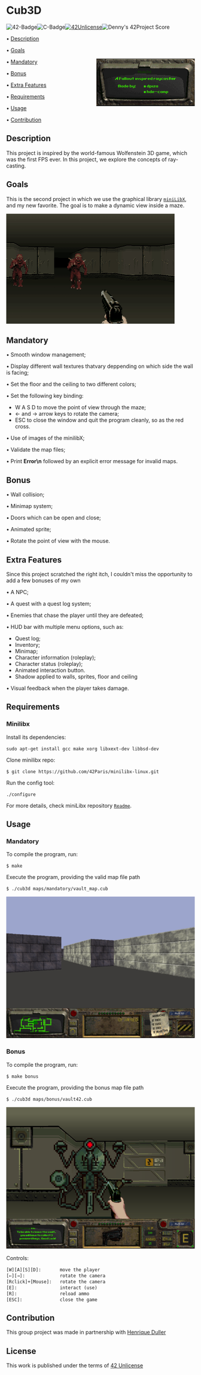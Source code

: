 # Cub3D

![42-Badge](https://img.shields.io/badge/%C3%89cole-42SP-blue)![C-Badge](https://img.shields.io/badge/Language-C-lightgrey)[![42Unlicense](https://img.shields.io/badge/License-42Unlicense-yellowgreen)](https://github.com/gcamerli/42unlicense)![Denny's 42Project Score](https://img.shields.io/badge/Success-125%2F100-brightgreen)


• [Description](#Description)

• [Goals](#Goals)

<img align="right" src="https://github.com/dpiza/resources/blob/master/gifs/nuk3d_menu.gif?raw=true"/>

• [Mandatory](#Mandatory)

• [Bonus](#Bonus)

• [Extra Features](#Extra-Features)

• [Requirements](#Requirements)

• [Usage](#Usage)

• [Contribution](#Contribution)

## Description

This project is inspired by the world-famous Wolfenstein 3D game, which was the first FPS ever. In this project, we explore the concepts of ray-casting.

## Goals

This is the second project in which we use the graphical library [`miniLibX`](https://github.com/42Paris/minilibx-linux), and my new favorite.
The goal is to make a dynamic view inside a maze.

<img src="https://github.com/dpiza/resources/blob/master/gifs/nuk3d_.gif?raw=true"/>

## Mandatory

• Smooth window management;

• Display different wall textures thatvary deppending on which side the wall is facing;

• Set the floor and the ceiling to two different colors;

• Set the following key binding:
   - W A S D to move the point of view through the maze;
   - ← and → arrow keys to rotate the camera;
   - ESC to close the window and quit the program cleanly, so as the red cross.

• Use of images of the minilibX;

• Validate the map files;

• Print **Error\n** followed by an explicit error message for invalid maps.

## Bonus

• Wall collision;

• Minimap system;

• Doors which can be open and close;

• Animated sprite;

• Rotate the point of view with the mouse.

## Extra Features

Since this project scratched the right itch, I couldn't miss the opportunity to add a few bonuses of my own

• A NPC;

• A quest with a quest log system;

• Enemies that chase the player until they are defeated;

• HUD bar with multiple menu options, such as:
   - Quest log;
   - Inventory;
   - Minimap;
   - Character information (roleplay);
   - Character status (roleplay);
   - Animated interaction button.
   - Shadow applied to walls, sprites, floor and ceiling

• Visual feedback when the player takes damage.


## Requirements

### Minilibx
Install its dependencies:

```
sudo apt-get install gcc make xorg libxext-dev libbsd-dev
```
Clone minilibx repo:
```
$ git clone https://github.com/42Paris/minilibx-linux.git
```
Run the config tool:
```
./configure
```
For more details, check miniLibx repository [`Readme`](https://github.com/42Paris/minilibx-linux).

## Usage

### Mandatory

To compile the program, run:

```
$ make
```

Execute the program, providing the valid map file path
```
$ ./cub3d maps/mandatory/vault_map.cub
```
<img src="https://github.com/dpiza/resources/blob/master/imgs/mandatory_new.png?raw=true"/>

### Bonus

To compile the program, run:

```
$ make bonus
```

Execute the program, providing the bonus map file path
```
$ ./cub3d maps/bonus/vault42.cub
```
<img src="https://github.com/dpiza/resources/blob/master/imgs/bonus.png?raw=true"/>

Controls:
```
[W][A][S][D]: 		move the player
[←][→]:				rotate the camera
[Rclick]+[Mouse]:	rotate the camera
[E]:				interact (use)
[R]:				reload ammo
[ESC]:				close the game
```

## Contribution

This group project was made in partnership with [Henrique Duller](https://github.com/HcDuller)

## License

This work is published under the terms of [42 Unlicense](https://github.com/gcamerli/42unlicense)
